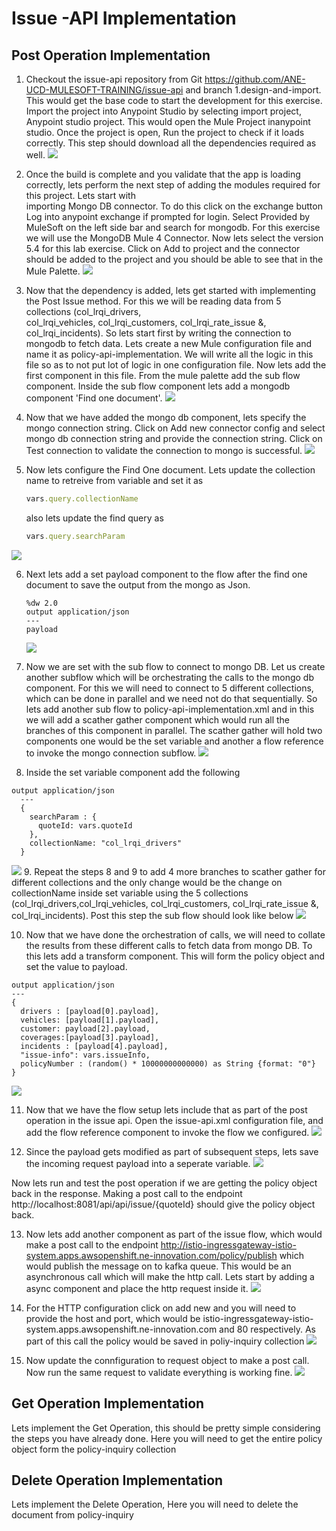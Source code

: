 # Issue -API Implementation
## Post Operation Implementation

1. Checkout the issue-api repository from Git <https://github.com/ANE-UCD-MULESOFT-TRAINING/issue-api> and branch 1.design-and-import. 
  This would get the base code to start the development for this exercise. 
  Import the project into Anypoint Studio by selecting import project, Anypoint studio project. This would open the Mule Project inanypoint studio. 
  Once the project is open, Run the project to check if it loads correctly. This step should download all the dependencies required as well. 
  ![](images/3.1.gif)
  
2. Once the build is complete and you validate that the app is loading correctly, lets perform the next step of adding the modules required for this project. Lets start with       
    importing Mongo DB connector. 
    To do this click on the exchange button 
    Log into anypoint exchange if prompted for login.
    Select Provided by MuleSoft on the left side bar and search for mongodb.
    For this exercise we will use the MongoDB Mule 4 Connector. Now lets select the version 5.4 for this lab exercise.
    Click on Add to project and the connector should be added to the project and you should be able to see that in the Mule Palette.
    ![](images/3.2.gif)
    
3. Now that the dependency is added, lets get started with implementing the Post Issue method. For this we will be reading data from 5 collections (col_lrqi_drivers,   
    col_lrqi_vehicles, col_lrqi_customers, col_lrqi_rate_issue &, col_lrqi_incidents).
    So lets start first by writing the connection to mongodb to fetch data.
    Lets create a new Mule configuration file and name it as policy-api-implementation. We will write all the logic in this file so as to not put lot of logic in one configuration file. Now lets add the first component in this file. From the mule palette add the sub flow component. Inside the sub flow component lets add a mongodb component 'Find one document'.
![](images/3.3.gif)

4. Now that we have added the mongo db component, lets specify the mongo connection string. Click on Add new connector config and select mongo db connection string and provide the connection string. Click on Test connection to validate the connection to mongo is successful.
![](images/3.4.gif)

5. Now lets configure the Find One document. Lets update the collection name to retreive from variable and set it as 
    ```ruby
    vars.query.collectionName
    ```
    also lets update the find query as 
    ```ruby
    vars.query.searchParam
    ```
![](images/3.5.png)

6.  Next lets add a set payload component to the flow after the find one document to save the output from the mongo as Json.
      ```
      %dw 2.0
    output application/json
    ---
    payload
      ```

    ![](images/3.6.png)
 7. Now we are set with the sub flow to connect to mongo DB. Let us create another subflow which will be orchestrating the calls to the mongo db component. For this we will need to connect to 5 different collections, which can be done in parallel and we need not do that sequentially. So lets add another sub flow to policy-api-implementation.xml and in this we will add a scather gather component which would run all the branches of this component in parallel.
  The scather gather will hold two components one would be the set variable and another a flow reference to invoke the mongo connection subflow.
![](images/3.7.gif)

8. Inside the set variable component add the following  
  ```
  output application/json
    ---
    {
      searchParam : {
        quoteId: vars.quoteId
      },
      collectionName: "col_lrqi_drivers"
    }
  ```

![](images/3.8.png)
 9. Repeat the steps 8 and 9 to add 4 more branches to scather gather for different collections and the only change would be the change on collectionName inside set variable using the 5 collections (col_lrqi_drivers,col_lrqi_vehicles, col_lrqi_customers, col_lrqi_rate_issue &, col_lrqi_incidents). Post this step the sub flow should look like below
 ![](images/3.9.png)
 
 10. Now that we have done the orchestration of calls, we will need to collate the results from these different calls to fetch data from mongo DB. To this lets add a transform component. This will form the policy object and set the value to payload.
  ```
  output application/json
---
{
	drivers : [payload[0].payload],
	vehicles: [payload[1].payload],
	customer: payload[2].payload,
	coverages:[payload[3].payload],
	incidents : [payload[4].payload],
	"issue-info": vars.issueInfo,
	policyNumber : (random() * 10000000000000) as String {format: "0"}
}
  ```
  ![](images/3.10.gif)
  
  11. Now that we have the flow setup lets include that as part of the post operation in the issue api. Open the issue-api.xml configuration file, and add the flow reference component to invoke the flow we configured.
  ![](images/3.11.gif)
 
   12. Since the payload gets modified as part of subsequent steps, lets save the incoming request payload into a seperate variable.
  ![](images/3.12.png)
  
 Now lets run and test the post operation if we are getting the policy object back in the response. Making a post call to the endpoint http://localhost:8081/api/api/issue/{quoteId} should give the policy object back.
  
  13. Now lets add another component as part of the issue flow, which would make a post call to the endpoint <http://istio-ingressgateway-istio-system.apps.awsopenshift.ne-innovation.com/policy/publish> which would publish the message on to kafka queue. This would be an asynchronous call which will make the http call.
Lets start by adding a async component and place the http request inside it.
 ![](images/3.13.gif)
 
 14. For the HTTP configuration click on add new and you will need to provide the host and port, which would be istio-ingressgateway-istio-system.apps.awsopenshift.ne-innovation.com and 80 respectively. As part of this call the policy would be saved in poliy-inquiry collection
  ![](images/3.14.PNG)
 
 15. Now update the connfiguration to request object to make a post call. Now run the same request to validate everything is working fine.
   ![](images/3.15.PNG)
   
 ## Get Operation Implementation
 Lets implement the Get Operation, this should be pretty simple considering the steps you have already done. Here you will need to get the entire policy object form the policy-inquiry collection
 
  ## Delete Operation Implementation
 Lets implement the Delete Operation, Here you will need to delete the document from policy-inquiry
